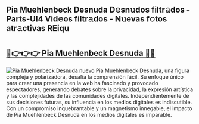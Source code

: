 ## Pia Muehlenbeck Desnuda D𝚎sn𝚞dos filtr𝚊dos - Parts-UI4 Vid𝚎os filtr𝚊dos - N𝚞evas f𝚘tos atr𝚊ctivas REiqu

# <h2><a href="http://mbbfb6d.tromn.icu/?c=Pia+Muehlenbeck+Desnuda">🔗👉👉👉 Pia Muehlenbeck Desnuda 🔗🔗</a></h2>

[![Pia Muehlenbeck Desnuda nuevo](https://i.imgur.com/pEAQMta.gif)](http://mbbfb6d.tromn.icu/?c=Pia+Muehlenbeck+Desnuda)
Pia Muehlenbeck Desnuda, una figura compleja y polarizadora, desafía la comprensión fácil. Su enfoque único para crear una presencia en la web ha fascinado y provocado espectadores, generando debates sobre la privacidad, la expresión artística y las complejidades de las comunidades digitales. Independientemente de sus decisiones futuras, su influencia en los medios digitales es indiscutible. Con un compromiso inquebrantable y un magnetismo innegable, el impacto de Pia Muehlenbeck Desnuda en los medios digitales es imparable.
